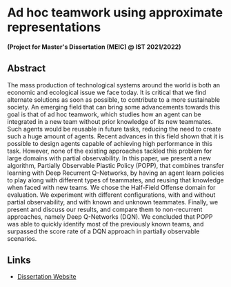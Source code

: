 # Ad hoc teamwork using approximate representations
#### (Project for Master's Dissertation (MEIC) @ IST 2021/2022)

## Abstract
The mass production of technological systems around the world is both an economic and ecological issue we face today. It is critical that we find alternate solutions as soon as possible, to contribute to a more sustainable society. An emerging field that can bring some advancements towards this goal is that of ad hoc teamwork, which studies how an agent can be integrated in a new team without prior knowledge of its new teammates. Such agents would be reusable in future tasks, reducing the need to create such a huge amount of agents. Recent advances in this field shown that it is possible to design agents capable of achieving high performance in this task. However, none of the existing approaches tackled this problem for large domains with partial observability. In this paper, we present a new algorithm, Partially Observable Plastic Policy (POPP), that combines transfer learning with Deep Recurrent Q-Networks, by having an agent learn policies to play along with different types of teammates, and reusing that knowledge when faced with new teams. We chose the Half-Field Offense domain for evaluation. We experiment with different configurations, with and without partial observability, and with known and unknown teammates. Finally, we present and discuss our results, and compare them to non-recurrent approaches, namely Deep Q-Networks (DQN). We concluded that POPP was able to quickly identify most of the previously known teams, and surpassed the score rate of a DQN approach in partially observable scenarios.

## Links
- [Dissertation Website](https://fenix.tecnico.ulisboa.pt/cursos/meic-t/dissertacao/846778572213921)
